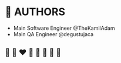 # 🐐 AUTHORS

* Main Software Engineer @TheKamilAdam
* Main QA Engineer @degustujaca

## 🦄 🌈 ❤️ 💛 💚 💙 🤍 🖤
